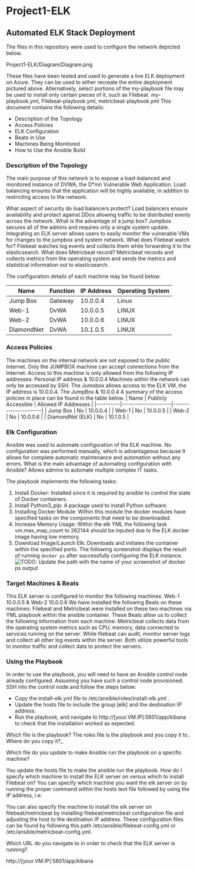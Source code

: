 # Project1-ELK
## Automated ELK Stack Deployment
The files in this repository were used to configure the network depicted below.

Project1-ELK/Diagram/Diagram.png

These files have been tested and used to generate a live ELK deployment on Azure. They can be used to either recreate the entire deployment pictured above. Alternatively, select portions of the my-playbook file may be used to install only certain pieces of it, such as Filebeat.
 my-playbook.yml, 
Filebeat-playbook.yml,
 metricbeat-playbook.yml
This document contains the following details:
- Description of the Topology
- Access Policies
- ELK Configuration
 - Beats in Use
 - Machines Being Monitored
- How to Use the Ansible Build

### Description of the Topology
The main purpose of this network is to expose a load-balanced and monitored instance of DVWA, the D*mn Vulnerable Web Application.
Load balancing ensures that the application will be highly available, in addition to restricting access to the network.

What aspect of security do load balancers protect?
Load balancers ensure availability and protect against DDos allowing traffic to be distributed evenly across the network.
 What is the advantage of a jump box? 
Jumpbox secures all of the admins and requires only a single system update.
Integrating an ELK server allows users to easily monitor the vulnerable VMs for changes to the jumpbox and system network.
What does Filebeat watch for?
 Filebeat watches log events and collects them while forwarding it to the elasticsearch.
What does Metricbeat record? 
Metricbeat records and collects metrics from the operating system and sends the metrics and statistical information out to elasticsearch.

The configuration details of each machine may be found below.

| Name   | Function | IP Address | Operating System |
|----------|----------|------------|------------------|
| Jump Box | Gateway | 10.0.0.4  | Linux      |
| Web-1  | DvWA        | 10.0.0.5  | LINUX
| Web-2  |    DvWA     | 10.0.0.6   | LINUX
| DiamondNet  |  DvWA  | 10.1.0.5    | LINUX




### Access Policies
The machines on the internal network are not exposed to the public Internet. 
Only the JUMPBOX machine can accept connections from the Internet. Access to this machine is only allowed from the following IP addresses:
Personal IP address & 10.0.0.4
Machines within the network can only be accessed by SSH.
The Jumobox allows access to the ELK VM, the IP address is 10.0.0.4.
The JumpBox & 10.0.0.4
A summary of the access policies in place can be found in the table below.
| Name   | Publicly Accessible | Allowed IP Addresses |
|----------|---------------------|----------------------|
| Jump Box | No       | 10.0.0.4  |
| Web-1     |     No     |   10.0.0.5   |
|  Web-2   |      No     | 10.0.0.6     |
| DiamondNet (ELK) | No | 10.1.0.5 |
### Elk Configuration
Ansible was used to automate configuration of the ELK machine. No configuration was performed manually, which is advantageous because
It allows for complete automatic maintenance and automation without any errors.
 What is the main advantage of automating configuration with Ansible? 
Allows admins to automate multiple complex IT tasks.

The playbook implements the following tasks:

1. Install Docker: Installed since it is required by ansible to control the state of Docker containers. 
2. Install Python3_pip: A package used to install Python software.
3. Installing Docker Module: Within this module the docker modules have specified tasks on the components that need to be downloaded.
4. Increase Memory Usage: Within the elk YML the following task vm.max_map_count to 262144 should be inputed due to the ELK docker image having low memory.
5. Download Image/Launch Elk: Downloads and initiates the container within the specified ports.
The following screenshot displays the result of running `docker ps` after successfully configuring the ELK instance.
![TODO: Update the path with the name of your screenshot of docker ps output](Images/docker_ps_output.png)
### Target Machines & Beats
This ELK server is configured to monitor the following machines:
Web-1 10.0.0.5   & Web-2 10.0.0.6
We have installed the following Beats on these machines:
 Filebeat and Metricbeat were installed on these two machines via YML playbook within the ansible container.
These Beats allow us to collect the following information from each machine:
Metricbeat collects data from the operating system metrics such as CPU, memory, data connected to services running on the server. While filebeat can audit, monitor server logs and collect all other log events within the server. Both utilize powerful tools to monitor traffic and collect data to protect the servers.
### Using the Playbook
In order to use the playbook, you will need to have an Ansible control node already configured. Assuming you have such a control node provisioned: 
SSH into the control node and follow the steps below:
- Copy the install-elk.yml file to /etc/ansible/roles/install-elk.yml .
- Update the hosts file to include the group [elk] and the destination IP address.
- Run the playbook, and navigate to http://[your.VM.IP]:5601/app/kibana to check that the installation worked as expected.

Which file is the playbook? The roles file is the playbook and you copy it to.. Where do you copy it?_

Which file do you update to make Ansible run the playbook on a specific machine?

 You update the hosts file to make the ansible run the playbook.
How do I specify which machine to install the ELK server on versus which to install Filebeat on? 
You can specify which machine you want the elk server on by running the proper command within the hosts text file followed by using the IP address, i.e:

You can also specify the machine to install the elk server on filebeat/metricbeat by installing filebeat/metricbeat configuration file and adjusting the host to the destination IP address. These configuration files can be found by following this path /etc/ansible/filebeat-config.yml or /etc/ansible/metricbeat-config.yml. 


Which URL do you navigate to in order to check that the ELK server is running?

 http://[your.VM.IP]:5601/app/kibana

